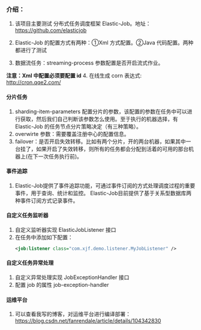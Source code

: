### 介绍：
1. 该项目主要测试 分布式任务调度框架 Elastic-Job。地址：https://github.com/elasticjob
2. Elastic-Job 的配置方式有两种：①Xml 方式配置。②Java 代码配置。两种都进行了测试

3. 数据流任务：streaming-process 参数配置是否开启流式作业。

 **注意：Xml 中配置必须要配置 id**
 4. 在线生成 corn 表达式: http://cron.qqe2.com/
 #### 分片任务
 1. sharding-item-parameters 配置分片的参数，该配置的参数在任务中可以进行获取，然后我们自己判断该参数怎么使用。至于执行的机器选择，有 Elastic-Job
    的任务节点分片策略决定（有三种策略）。
2. overwirte 参数：需要覆盖注册中心的配置信息。
3. failover：是否开启失效转移。比如有两个分片，开的两台机器，如果其中一台挂了，如果开启了失效转移，则所有的任务都会分配到活着的可用的那台机器上(在下一次任务执行前)。
#### 事件追踪
1. Elastic-Job提供了事件追踪功能，可通过事件订阅的方式处理调度过程的重要事件，用于查询、统计和监控。
   Elastic-Job目前提供了基于关系型数据库两种事件订阅方式记录事件。
#### 自定义任务监听器
1. 自定义监听器实现 ElasticJobListener 接口
2. 在任务中添加如下配置：
    ```xml
    <job:listener class="com.xjf.demo.listener.MyJobListener" />
    ```
#### 自定义任务异常处理
1. 自定义异常处理实现 JobExceptionHandler 接口
2. 配置 job 的属性 job-exception-handler 
#### 运维平台
1. 可以查看我写的博客，对运维平台进行编译部署：https://blog.csdn.net/fanrendale/article/details/104342830
 

